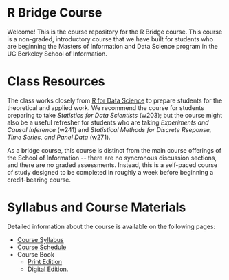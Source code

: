 # R Bridge Course

Welcome! This is the course repository for the R Bridge course. This course is a non-graded, introductory course that we have built for students who are beginning the Masters of Information and Data Science program in the UC Berkeley School of Information. 

# Class Resources 

The class works closely from [R for Data Science](https://r4ds.had.co.nz "r4ds") to prepare students for the theoretical and applied work. We recommend the course for students preparing to take *Statistics for Data Scientists* (w203); but the course might also be a useful refresher for students who are taking *Experiments and Causal Inference* (w241) and *Statistical Methods for Discrete Rseponse, Time Series, and Panel Data* (w271). 

As a bridge course, this course is distinct from the main course offerings of the School of Information -- there are no syncronous discussion sections, and there are no graded assessments. Instead, this is a self-paced course of study designed to be completed in roughly a week before beginning a credit-bearing course. 

# Syllabus and Course Materials 

Detailed information about the course is available on the following pages: 

- [Course Syllabus](./syllabus.md "syllabus")
- [Course Schedule](./schedule.md "schedule") 
- Course Book
  - [Print Edition](https://www.amazon.com/Data-Science-Transform-Visualize-Model/dp/1491910399/ref=sr_1_1?dchild=1&keywords=r+for+data+science&qid=1591409650&sr=8-1)
  - [Digital Edition](https://r4ds.had.co.nz).
